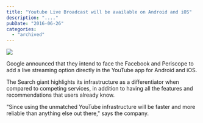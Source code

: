 ```yaml
---
title: "Youtube Live Broadcast will be available on Android and iOS"
description: "...."
pubDate: "2016-06-26"
categories: 
  - "archived"
---
```


[![](/images/maxresdefault%2B%25281%2529.jpg)](https://3.bp.blogspot.com/-2vUaDK6_-4s/VzhyZXbxqXI/AAAAAAAAC74/TptxiI7ycecNRedY094Aci8yS9IG5yCXwCKgB/s1600/maxresdefault%2B%25281%2529.jpg)

  
Google announced that they intend to face the Facebook and Periscope to add a live streaming option directly in the YouTube app for Android and iOS.  
  
The Search giant highlights its infrastructure as a differentiator when compared to competing services, in addition to having all the features and recommendations that users already know.  
  
"Since using the unmatched YouTube infrastructure will be faster and more reliable than anything else out there," says the company.

